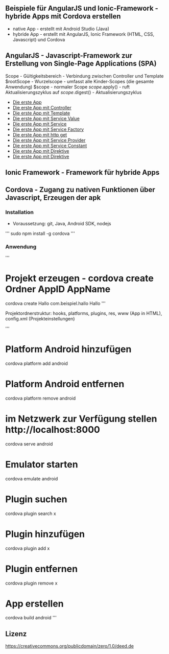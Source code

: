 ## Beispiele für AngularJS und Ionic-Framework - hybride Apps mit Cordova erstellen

* native App - erstellt mit Android Studio (Java)
* hybride App - erstellt mit AngularJS, Ionic Framework (HTML, CSS, Javascript) und Cordova

## AngularJS - Javascript-Framework zur Erstellung von Single-Page Applications (SPA)

Scope - Gültigkeitsbereich - Verbindung zwischen Controller und Template
$rootScope - Wurzelscope - umfasst alle Kinder-Scopes (die gesamte Anwendung)
$scope - normaler Scope
$scope.$apply() - ruft Aktualisierungszyklus auf
$scope.$digest() - Aktualisierungszyklus

* [Die erste App](beispiele/ersteApp.html)
* [Die erste App mit Controller](beispiele/ersteApp_mit_controller.html)
* [Die erste App mit Template](beispiele/ersteApp_mit_template.html)
* [Die erste App mit Service Value](beispiele/ersteApp_mit_service_value.html)
* [Die erste App mit Service](beispiele/ersteApp_mit_service.html)
* [Die erste App mit Service Factory](beispiele/ersteApp_mit_service_factory.html)
* [Die erste App mit http get](beispiele/ersteApp_mit_http_get.html)
* [Die erste App mit Service Provider](beispiele/ersteApp_mit_service_provider.html)
* [Die erste App mit Service Constant](beispiele/ersteApp_mit_service_constant.html)
* [Die erste App mit Direktive](beispiele/ersteApp_mit_directive.html)
* [Die erste App mit Direktive](beispiele/ersteApp_mit_Routen.html)

## Ionic Framework - Framework für hybride Apps

## Cordova - Zugang zu nativen Funktionen über Javascript, Erzeugen der apk

### Installation

* Voraussetzung: git, Java, Android SDK, nodejs

'''
sudo npm install -g cordova
'''

### Anwendung

'''
# Projekt erzeugen - cordova create Ordner AppID AppName
cordova create Hallo com.beispiel.hallo Hallo
'''

Projektordnerstruktur: hooks, platforms, plugins, res, www (App in HTML), config.xml (Projekteinstellungen)

'''
# Platform Android hinzufügen
cordova platform add android 

# Platform Android entfernen
cordova platform remove android

# im Netzwerk zur Verfügung stellen http://localhost:8000
cordova serve android

# Emulator starten
cordova emulate android

# Plugin suchen
cordova plugin search x

# Plugin hinzufügen
cordova plugin add x

# Plugin entfernen
cordova plugin remove x

# App erstellen
cordova build android
'''



## Lizenz

https://creativecommons.org/publicdomain/zero/1.0/deed.de
